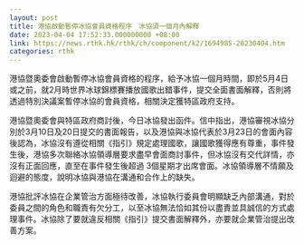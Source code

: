 ```yaml
---
layout: post
title: 港協啟動暫停冰協會員資格程序　冰協須一個月內解釋
date: 2023-04-04 17:52:33.000000000 +08:00
link: https://news.rthk.hk/rthk/ch/component/k2/1694985-20230404.htm
categories: rthk
---
```


港協暨奧委會啟動暫停冰協會員資格的程序，給予冰協一個月時間，即於5月4日或之前，就2月時世界冰球錦標賽播放國歌出錯事件，提交全面書面解釋，否則將透過特別決議案暫停冰協的會員資格，相關決定獲特區政府支持。

港協暨奧委會與特區政府商討後，今日冰協發出函件。信中指出，港協審視冰協分別於3月10日及20日提交的書面報告，以及港協與冰協代表於3月23日的會面內容後認為，冰協沒有遵從相關《指引》規定處理國歌，讓國歌獲得應有尊重，事件發生後，港協多次聯絡冰協領導層要求盡早會面商討事件，但冰協沒有交代詳情，亦沒有正面回應，直至在事件發生後超過 3個星期才出席會面。冰協領導層不情願及迴避的態度，說明冰協與港協在溝通和合作上的缺失。

港協批評冰協在企業管治方面極待改善，冰協執行委員會明顯缺乏內部溝通，對於委員之間的角色和職責有欠分工，以至冰協無法恰如其份以盡責並具誠信的方式處理事件。冰協除了要就違反相關《指引》提交書面解釋外，亦要就企業管治提出改善方案。
